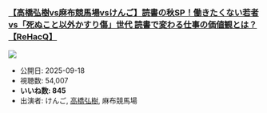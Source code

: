 ### [【高橋弘樹vs麻布競馬場vsけんご】読書の秋SP！働きたくない若者 vs「死ぬこと以外かすり傷」世代 読書で変わる仕事の価値観とは？【ReHacQ】](https://www.youtube.com/watch?v=xrPcUsmGTn8)
[![](https://img.youtube.com/vi/xrPcUsmGTn8/sddefault.jpg)](https://www.youtube.com/watch?v=xrPcUsmGTn8)
-   公開日: 2025-09-18
-   視聴数: 54,007
-   **いいね数: 845**
-   出演者: けんご, [高橋弘樹](/rehacq_fan/people/高橋弘樹 "wikilink"), 麻布競馬場
